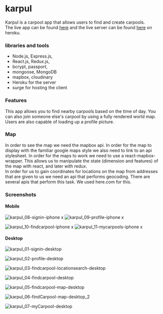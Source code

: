 # karpul

Karpul is a carpool app that allows users to find and create carpools.   
The live app can be found [here](http://karpul-client.surge.sh/) and the live server can be found [here](https://karpul-server.herokuapp.com/) on heroku.

### libraries and tools

- Node.js, Express.js,
- React.js, Redux.js,
- bcrypt, passport,
- mongoose, MongoDB
- mapbox, cloudinary
- Heroku for the server
- surge for hosting the client

### Features

This app allows you to find nearby carpools based on the time of day.
You can also join someone else's carpool by using a fully rendered world map.
Users are also capable of loading up a profile picture.

### Map

In order to see the map we need the mapbox api. In order for the map to display with the familiar google maps style we also need to link to an api stylesheet.
In order for the maps to work we need to use a react-mapbox-wrapper.
This allows us to manipulate the state (dimension and features) of the map with react, and later with redux.  
In order for us to gain coordinates for locations on the map from addresses that are given to us we need an api that performs geocoding. There are several apis that perform this task. We used here.com for this.

### Screenshots

#### Mobile
![karpul_08-signin-iphone x](https://user-images.githubusercontent.com/8137381/45224840-d9345680-b26f-11e8-930f-4556e2e2723c.png)   ![karpul_09-profile-iphone x](https://user-images.githubusercontent.com/8137381/45224842-d9345680-b26f-11e8-955c-c2e10489b45f.png)

![karpul_10-findcarpool-iphone x](https://user-images.githubusercontent.com/8137381/45224844-d9cced00-b26f-11e8-8fd7-c05207b7880c.png)   ![karpul_11-mycarpools-iphone x](https://user-images.githubusercontent.com/8137381/45224846-da658380-b26f-11e8-8ab8-8face07562b5.png)

#### Desktop


![karpul_01-signin-desktop](https://user-images.githubusercontent.com/8137381/45224935-1a2c6b00-b270-11e8-9b6e-9cde1f67a20c.png)

![karpul_02-profile-desktop](https://user-images.githubusercontent.com/8137381/45224960-2ca6a480-b270-11e8-9b65-4cccbe878fce.png)

![karpul_03-findcarpool-locationsearch-desktop](https://user-images.githubusercontent.com/8137381/45224834-d76a9300-b26f-11e8-87ff-92ee4f1f4351.png)

![karpul_04-findcarpool-desktop](https://user-images.githubusercontent.com/8137381/45224835-d8032980-b26f-11e8-8520-268decc0464f.png)

![karpul_05-findcarpool-map-desktop](https://user-images.githubusercontent.com/8137381/45224836-d89bc000-b26f-11e8-9be3-aaade2b81d23.png)

![karpul_06-findCarpool-map-desktop_2](https://user-images.githubusercontent.com/8137381/45225010-51028100-b270-11e8-9d21-185f2b4172e6.png)

![karpul_07-myCarpool-desktop](https://user-images.githubusercontent.com/8137381/45225024-58298f00-b270-11e8-8ad4-3d2c8a079147.png)


